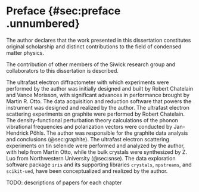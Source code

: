 # Preface {#sec:preface .unnumbered}

The author declares that the work presented in this dissertation constitutes original scholarship and distinct contributions to the field of condensed matter physics.

The contribution of other members of the Siwick research group and collaborators to this dissertation is described. 

The ultrafast electron diffractometer with which experiments were performed by the author was initially designed and built by Robert Chatelain and Vance Morisson, with significant advances in performance brought by Martin R. Otto. The data acquisition and reduction software that powers the instrument was designed and realized by the author. The ultrafast electron scattering experiments on graphite were performed by Robert Chatelain. The density-functional perturbation theory calculations of the phonon vibrational frequencies and polarization vectors were conducted by Jan-Hendrick Pöhls. The author was responsible for the graphite data analysis and conclusions (@sec:graphite). The ultrafast electron scattering experiments on tin selenide were performed and analyzed by the author, with help from Martin Otto, while the bulk crystals were synthesized by Z. Luo from Northwestern University (@sec:snse). The data exploration software package `iris` and its supporting libraries `crystals`, `npstreams`, and `scikit-ued`, have been conceptualized and realized by the author.

TODO: descriptions of papers for each chapter
